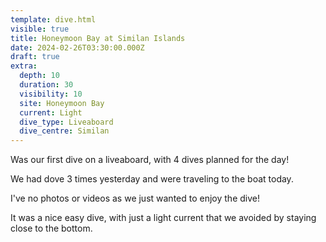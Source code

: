 ```yaml
---
template: dive.html
visible: true
title: Honeymoon Bay at Similan Islands
date: 2024-02-26T03:30:00.000Z
draft: true
extra:
  depth: 10
  duration: 30
  visibility: 10
  site: Honeymoon Bay
  current: Light
  dive_type: Liveaboard
  dive_centre: Similan
---
```

Was our first dive on a liveaboard, with 4 dives planned for the day! 



We had dove 3 times yesterday and were traveling to the boat today. 

I've no photos or videos as we just wanted to enjoy the dive!



It was a nice easy dive, with just a light current that we avoided by staying close to the bottom.
